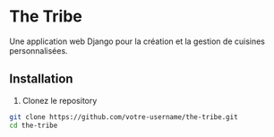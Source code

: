 # The Tribe

Une application web Django pour la création et la gestion de cuisines personnalisées.

## Installation

1. Clonez le repository
```bash
git clone https://github.com/votre-username/the-tribe.git
cd the-tribe